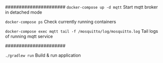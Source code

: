 ######################
`docker-compose up -d mqtt`
Start mqtt broker in detached mode

`docker-compose ps`
Check currently running containers

`docker-compose exec mqtt tail -f /mosquitto/log/mosquitto.log`
Tail logs of running mqtt service


######################

`./gradlew run`
Build & run application

